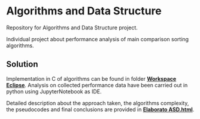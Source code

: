 # Algorithms and Data Structure
 Repository for Algorithms and Data Structure project.
 
 Individual project about performance analysis of main comparison sorting algorithms.
 
 ## Solution
 Implementation in C of algorithms can be found in folder **[Workspace Eclipse](/Workspace%20Eclipse)**.
 Analysis on collected performance data have been carried out in python using JupyterNotebook as IDE.
 
 Detailed description about the approach taken, the algorithms complexity, the pseudocodes and final conclusions are provided in **[Elaborato ASD.html](/Elaborato%20ASD.html)**.
